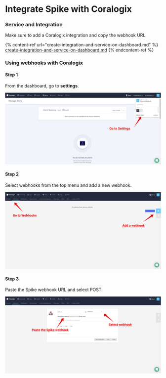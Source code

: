 # Integrate Spike with Coralogix

### Service and Integration

Make sure to add a Coralogix integration and copy the webhook URL.

{% content-ref url="create-integration-and-service-on-dashboard.md" %}
[create-integration-and-service-on-dashboard.md](create-integration-and-service-on-dashboard.md)
{% endcontent-ref %}

### Using webhooks with Coralogix

#### Step 1

From the dashboard, go to **settings**.

![](<../.gitbook/assets/image (110) (1) (1).png>)

#### Step 2

Select webhooks from the top menu and add a new webhook.

![](<../.gitbook/assets/image (105).png>)

#### Step 3

Paste the Spike webhook URL and select POST.

![](<../.gitbook/assets/image (106).png>)
